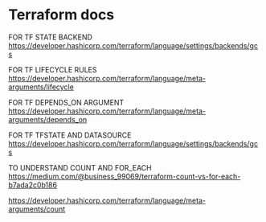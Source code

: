 # Terraform docs

FOR TF STATE BACKEND 
https://developer.hashicorp.com/terraform/language/settings/backends/gcs

FOR TF LIFECYCLE RULES
https://developer.hashicorp.com/terraform/language/meta-arguments/lifecycle

FOR TF DEPENDS_ON ARGUMENT
https://developer.hashicorp.com/terraform/language/meta-arguments/depends_on

FOR TF TFSTATE AND DATASOURCE
https://developer.hashicorp.com/terraform/language/settings/backends/gcs

TO UNDERSTAND COUNT AND FOR_EACH
https://medium.com/@business_99069/terraform-count-vs-for-each-b7ada2c0b186

https://developer.hashicorp.com/terraform/language/meta-arguments/count